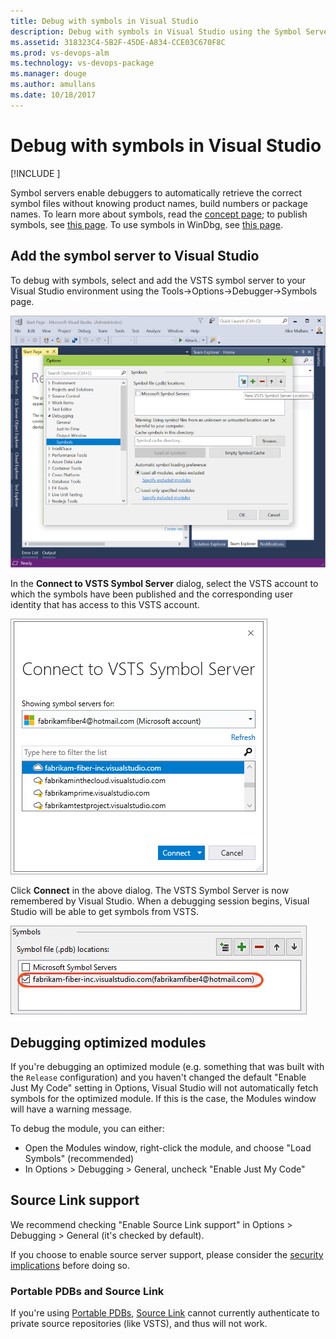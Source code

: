```yaml
---
title: Debug with symbols in Visual Studio
description: Debug with symbols in Visual Studio using the Symbol Server in VSTS Package Management
ms.assetid: 318323C4-5B2F-45DE-A834-CCE03C670F8C
ms.prod: vs-devops-alm
ms.technology: vs-devops-package
ms.manager: douge
ms.author: amullans
ms.date: 10/18/2017
---
```


# Debug with symbols in Visual Studio

[!INCLUDE [](../_shared/availability-symbols.md)]

Symbol servers enable debuggers to automatically retrieve the correct symbol files without knowing product names, build numbers or package names. To learn more about symbols, read the [concept page](../concepts/symbols.md); to publish symbols, see [this page](/vsts/build-release/symbols/index?toc=/vsts/package/toc.json). To use symbols in WinDbg, see [this page](debug-with-symbols-windbg.md).

## Add the symbol server to Visual Studio

To debug with symbols, select and add the VSTS symbol server to your Visual Studio environment using the Tools->Options->Debugger->Symbols page.

![Add VSTS Symbol Server in VS Debugger](_img/vsdebugger1.jpg)

In the **Connect to VSTS Symbol Server** dialog, select the VSTS account to which the symbols have been published and the corresponding user identity that has access to this VSTS account. 

![Connect to VSTS Symbol Server](_img/connectsymbolserver.png)

Click **Connect** in the above dialog. The VSTS Symbol Server is now remembered by Visual Studio. When a debugging session begins, Visual Studio will be able to get symbols from VSTS.

![Add VSTS Symbol Server in VS Debugger](_img/vsdebugger2.png)

## Debugging optimized modules

If you're debugging an optimized module (e.g. something that was built with the `Release` configuration) and you haven't changed the default "Enable Just My Code" setting in Options, Visual Studio will not automatically fetch symbols for the optimized module. If this is the case, the Modules window will have a warning message.

To debug the module, you can either:
- Open the Modules window, right-click the module, and choose "Load Symbols" (recommended)
- In Options > Debugging > General, uncheck "Enable Just My Code"

## Source Link support

We recommend checking "Enable Source Link support" in Options > Debugging > General (it's checked by default).

If you choose to enable source server support, please consider the [security implications](https://docs.microsoft.com/en-us/visualstudio/debugger/source-server-security-alert) before doing so.

### Portable PDBs and Source Link

If you're using [Portable PDBs](https://github.com/dotnet/core/blob/master/Documentation/diagnostics/portable_pdb.md), [Source Link](https://github.com/dotnet/core/blob/master/Documentation/diagnostics/source_link.md) cannot currently authenticate to private source repositories (like VSTS), and thus will not work.